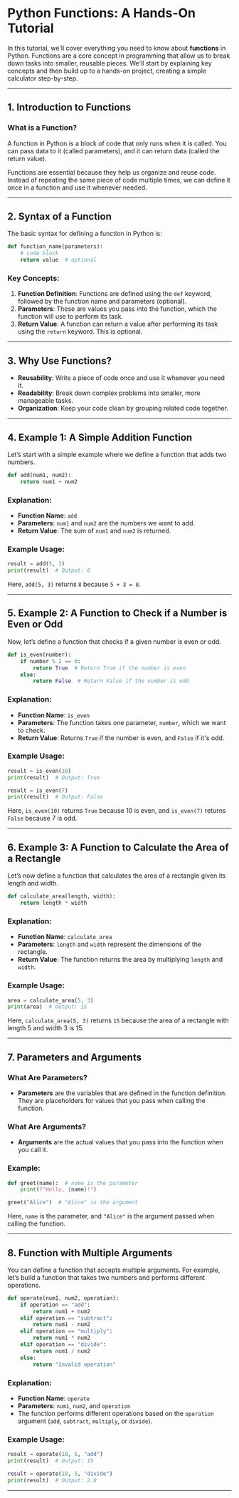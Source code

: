 # **Python Functions: A Hands-On Tutorial**

In this tutorial, we'll cover everything you need to know about **functions** in Python. Functions are a core concept in programming that allow us to break down tasks into smaller, reusable pieces. We'll start by explaining key concepts and then build up to a hands-on project, creating a simple calculator step-by-step.

---

## **1. Introduction to Functions**

### **What is a Function?**

A function in Python is a block of code that only runs when it is called. You can pass data to it (called parameters), and it can return data (called the return value).

Functions are essential because they help us organize and reuse code. Instead of repeating the same piece of code multiple times, we can define it once in a function and use it whenever needed.

---

## **2. Syntax of a Function**

The basic syntax for defining a function in Python is:

```python
def function_name(parameters):
    # code block
    return value  # optional
```

### Key Concepts:
1. **Function Definition**: Functions are defined using the `def` keyword, followed by the function name and parameters (optional).
2. **Parameters**: These are values you pass into the function, which the function will use to perform its task.
3. **Return Value**: A function can return a value after performing its task using the `return` keyword. This is optional.

---

## **3. Why Use Functions?**

- **Reusability**: Write a piece of code once and use it whenever you need it.
- **Readability**: Break down complex problems into smaller, more manageable tasks.
- **Organization**: Keep your code clean by grouping related code together.

---

## **4. Example 1: A Simple Addition Function**

Let’s start with a simple example where we define a function that adds two numbers.

```python
def add(num1, num2):
    return num1 + num2
```

### **Explanation**:
- **Function Name**: `add`
- **Parameters**: `num1` and `num2` are the numbers we want to add.
- **Return Value**: The sum of `num1` and `num2` is returned.

### **Example Usage**:

```python
result = add(5, 3)
print(result)  # Output: 8
```

Here, `add(5, 3)` returns `8` because `5 + 3 = 8`.

---

## **5. Example 2: A Function to Check if a Number is Even or Odd**

Now, let’s define a function that checks if a given number is even or odd.

```python
def is_even(number):
    if number % 2 == 0:
        return True  # Return True if the number is even
    else:
        return False  # Return False if the number is odd
```

### **Explanation**:
- **Function Name**: `is_even`
- **Parameters**: The function takes one parameter, `number`, which we want to check.
- **Return Value**: Returns `True` if the number is even, and `False` if it's odd.

### **Example Usage**:

```python
result = is_even(10)
print(result)  # Output: True

result = is_even(7)
print(result)  # Output: False
```

Here, `is_even(10)` returns `True` because 10 is even, and `is_even(7)` returns `False` because 7 is odd.

---

## **6. Example 3: A Function to Calculate the Area of a Rectangle**

Let’s now define a function that calculates the area of a rectangle given its length and width.

```python
def calculate_area(length, width):
    return length * width
```

### **Explanation**:
- **Function Name**: `calculate_area`
- **Parameters**: `length` and `width` represent the dimensions of the rectangle.
- **Return Value**: The function returns the area by multiplying `length` and `width`.

### **Example Usage**:

```python
area = calculate_area(5, 3)
print(area)  # Output: 15
```

Here, `calculate_area(5, 3)` returns `15` because the area of a rectangle with length 5 and width 3 is 15.

---

## **7. Parameters and Arguments**

### **What Are Parameters?**

- **Parameters** are the variables that are defined in the function definition. They are placeholders for values that you pass when calling the function.

### **What Are Arguments?**

- **Arguments** are the actual values that you pass into the function when you call it.

### **Example**:

```python
def greet(name):  # name is the parameter
    print(f"Hello, {name}!")

greet("Alice")  # "Alice" is the argument
```

Here, `name` is the parameter, and `"Alice"` is the argument passed when calling the function.

---

## **8. Function with Multiple Arguments**

You can define a function that accepts multiple arguments. For example, let’s build a function that takes two numbers and performs different operations.

```python
def operate(num1, num2, operation):
    if operation == "add":
        return num1 + num2
    elif operation == "subtract":
        return num1 - num2
    elif operation == "multiply":
        return num1 * num2
    elif operation == "divide":
        return num1 / num2
    else:
        return "Invalid operation"
```

### **Explanation**:
- **Function Name**: `operate`
- **Parameters**: `num1`, `num2`, and `operation`
- The function performs different operations based on the `operation` argument (`add`, `subtract`, `multiply`, or `divide`).

### **Example Usage**:

```python
result = operate(10, 5, "add")
print(result)  # Output: 15

result = operate(10, 5, "divide")
print(result)  # Output: 2.0
```

---

